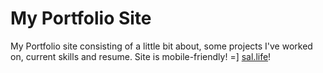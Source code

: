 # My Portfolio Site

My Portfolio site consisting of a little bit about, some projects I've worked on, current skills and resume. Site is mobile-friendly! =]
[sal.life](http://sal.life/)!
